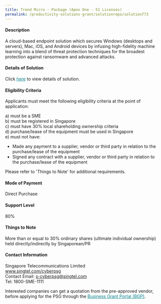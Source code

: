 ```yaml
---
title: Trend Micro - Package (Apex One - 51 Licenses)
permalink: /productivity-solutions-grant/solutionrepo/solution773
---
```


#### Description

A cloud-based endpoint solution which secures Windows (desktops and servers), Mac, iOS, and Android devices by infusing high-fidelity machine learning into a blend of threat protection techniques for the broadest protection against ransomware and advanced attacks. 

#### Details of Solution

Click <a href='https://gb-assist-staging.netlify.app/images/psg/Singtel-Trend_Micro_Annex_3_Part_2.pdf' style='color:#037e8a'>here</a> to view details of solution.

#### Eligibility Criteria

Applicants must meet the following eligibility criteria at the point of application:

a) must be a SME <br>
b) must be registered in Singapore <br>
c) must have 30% local shareholding ownership criteria <br>
d) purchase/lease of the equipment must be used in Singapore <br>
e) must not have:
- Made any payment to a supplier, vendor or third party in relation to the purchase/lease of the equipment
- Signed any contract with a supplier, vendor or third party in relation to the purchase/lease of the equipment

Please refer to 'Things to Note' for additional requirements.

#### Mode of Payment
Direct Purchase

#### Support Level
80%

#### Things to Note
More than or equal to 30% ordinary shares (ultimate individual ownership) held directly/indirectly by Singaporean/PR

#### Contact Information
Singapore Telecommunications Limited<br>www.singtel.com/cyberpsg<br>Contact Email: s-cyberpsg@singtel.com<br>Tel: 1800-SME-1111

Interested companies can get a quotation from the pre-approved vendor, before applying for the PSG through the <a target='_blank' style='color:#037e8a' href='https://www.businessgrants.gov.sg/'>Business Grant Portal (BGP)</a>.

